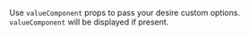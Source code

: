 Use `valueComponent` props to pass your desire custom options. `valueComponent` will be displayed if present. 